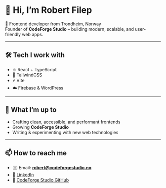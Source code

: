 # 👋 Hi, I’m Robert Filep

🚀 Frontend developer from Trondheim, Norway  
Founder of **CodeForge Studio** – building modern, scalable, and user-friendly web apps.

---

## 🛠️ Tech I work with
- ⚛️ React + TypeScript  
- 🎨 TailwindCSS  
- ⚡ Vite  
- ☁️ Firebase & WordPress  

---

## 🌱 What I’m up to
- Crafting clean, accessible, and performant frontends  
- Growing **CodeForge Studio**  
- Writing & experimenting with new web technologies  

---

## 📫 How to reach me
- ✉️ Email: **robert@codeforgestudio.no**  
- 💼 [LinkedIn](https://www.linkedin.com/in/robert-filep-417146264)  
- 🐙 [CodeForge Studio GitHub](https://github.com/CodeForge-Studio)  
